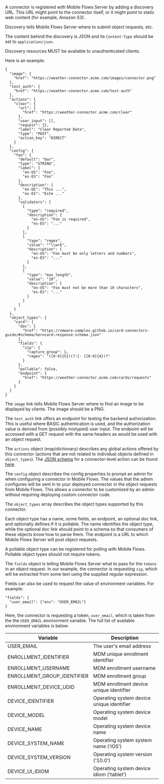 A connector is registered with Mobile Flows Server by adding a discovery URL. This URL might point to the connector itself, or it might point to static web content (for example, Amazon S3).

Discovery tells Mobile Flows Server where to submit object requests, etc.

The content behind the discovery is JSON and its `Content-Type` should be set to `application/json`.

Discovery resources MUST be available to unauthenticated clients.

Here is an example:
```
{
  "image": {
    "href": "https://weather-connector.acme.com/images/connector.png"
  },
  "test_auth": {
    "href": "https://weather-connector.acme.com/test-auth"
  },
  "actions": {
    "clear": {
      "url": {
        "href": "https://weather-connector.acme.com/clear"
      },
      "user_input": [],
      "request": {},
      "label": "Clear Reported Data",
      "type": "POST",
      "action_key": "DIRECT"
    }
  },
  "config": {
    "foo": {
      "default": "bar",
      "type": "STRING",
      "label": {
        "en-US": "Foo",
        "es-ES": "Foo"
      },
      "description": {
        "en-US": "This ...",
        "es-ES": "Este ..."
      },
      "validators": [
        {
          "type": "required",
          "description": {
            "en-US": "Foo is required",
            "es-ES": "..."
          }
        },
        {
          "type": "regex",
          "value": "^\\w+$",
          "description": {
            "en-US": "Foo must be only letters and numbers",
            "es-ES": "..."
          }
        },
        {
          "type": "max_length",
          "value": "10",
          "description": {
            "en-US": "Foo must not be more than 10 characters",
            "es-ES": "..."
          }
        }
      ]
    }
  },
  "object_types": {
    "card": {
      "doc": {
        "href": "https://vmware-samples.github.io/card-connectors-guide/#schema/herocard-response-schema.json"
      },
      "fields": {
        "zip": {
          "capture_group": 1,
          "regex": "([0-9]{5})(?:[- ][0-9]{4})?"
        }
      },
      "pollable": false,
      "endpoint": {
        "href": "https://weather-connector.acme.com/cards/requests"
      }
    }
  }
}
```   
The `image` link tells Mobile Flows Server where to find an image to be displayed by clients.  The image should be a PNG.

The `test_auth` link offers an endpoint for testing the backend authorization. This is useful where BASIC authentication is used, and the authorization value is derived from (possibly mistyped) user input. The endpoint will be accessed with a GET request with the same headers as would be used with an object request.

The `actions` object (map/dictionary) describes any global actions offered by this connector (actions that are not related to individual objects defined in `object_types`).  The [JSON schema](http://json-schema.org/) for a connector-level action can be found [here](https://vmware-samples.github.io/card-connectors-guide/#schema/connector-level-actions-schema.json).

The `config` object describes the config properties to prompt an admin for when configuring a connector in Mobile Flows.  The values that the admin configures will be sent in to your deployed connector in the object requests from Mobile Flows.  This allows a connector to be customized by an admin without requiring deploying custom connector code.

The `object_types` array describes the object types supported by this connector.

Each object type has a name, some fields, an endpoint, an optional doc link, and optionally defines if it is pollable. The name identifies the object type, while the optional doc link should point to a schema so that consumers of these objects know how to parse them. The endpoint is a URL to which Mobile Flows Server will post object requests.

A pollable object type can be registered for polling with Mobile Flows.  Pollable object types should not require tokens.

The `fields` object is telling Mobile Flows Server what to pass for the `tokens` in an object request. In our example, the connector is requesting `zip`, which will be extracted from some text using the supplied regular expression.

Fields can also be used to request the value of environment variables. For example:
```
"fields": {
  "user_email": {"env": "USER_EMAIL"} 
}
```
Here, the connector is requesting a token, `user_email`, which is taken from the the `USER_EMAIL` environment variable.
The full list of available environment variables is below:

| Variable | Description|
-----------|------------------------|
| USER_EMAIL | The user's email address|
| ENROLLMENT_IDENTIFIER | MDM unique enrollment identifier |
| ENROLLMENT_USERNAME | MDM enrollment username |
| ENROLLMENT_GROUP_IDENTIFIER | MDM enrollment group |
| ENROLLMENT_DEVICE_UDID | MDM enrollment device unique identifier |
| DEVICE_IDENTIFIER | Operating system device unique identifier |
| DEVICE_MODEL | Operating system device model |
| DEVICE_NAME | Operating system device name |
| DEVICE_SYSTEM_NAME | Operating system system name (‘iOS’) |
| DEVICE_SYSTEM_VERSION | Operating system version (‘10.0’) |
| DEVICE_UI_IDIOM | Operating system device idiom (‘tablet’)|